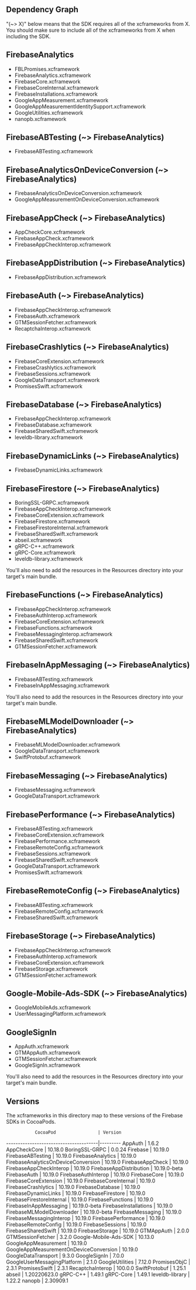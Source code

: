 ## Dependency Graph

"(~> X)" below means that the SDK requires all of the xcframeworks from X. You
should make sure to include all of the xcframeworks from X when including the
SDK.

## FirebaseAnalytics
- FBLPromises.xcframework
- FirebaseAnalytics.xcframework
- FirebaseCore.xcframework
- FirebaseCoreInternal.xcframework
- FirebaseInstallations.xcframework
- GoogleAppMeasurement.xcframework
- GoogleAppMeasurementIdentitySupport.xcframework
- GoogleUtilities.xcframework
- nanopb.xcframework

## FirebaseABTesting (~> FirebaseAnalytics)
- FirebaseABTesting.xcframework

## FirebaseAnalyticsOnDeviceConversion (~> FirebaseAnalytics)
- FirebaseAnalyticsOnDeviceConversion.xcframework
- GoogleAppMeasurementOnDeviceConversion.xcframework

## FirebaseAppCheck (~> FirebaseAnalytics)
- AppCheckCore.xcframework
- FirebaseAppCheck.xcframework
- FirebaseAppCheckInterop.xcframework

## FirebaseAppDistribution (~> FirebaseAnalytics)
- FirebaseAppDistribution.xcframework

## FirebaseAuth (~> FirebaseAnalytics)
- FirebaseAppCheckInterop.xcframework
- FirebaseAuth.xcframework
- GTMSessionFetcher.xcframework
- RecaptchaInterop.xcframework

## FirebaseCrashlytics (~> FirebaseAnalytics)
- FirebaseCoreExtension.xcframework
- FirebaseCrashlytics.xcframework
- FirebaseSessions.xcframework
- GoogleDataTransport.xcframework
- PromisesSwift.xcframework

## FirebaseDatabase (~> FirebaseAnalytics)
- FirebaseAppCheckInterop.xcframework
- FirebaseDatabase.xcframework
- FirebaseSharedSwift.xcframework
- leveldb-library.xcframework

## FirebaseDynamicLinks (~> FirebaseAnalytics)
- FirebaseDynamicLinks.xcframework

## FirebaseFirestore (~> FirebaseAnalytics)
- BoringSSL-GRPC.xcframework
- FirebaseAppCheckInterop.xcframework
- FirebaseCoreExtension.xcframework
- FirebaseFirestore.xcframework
- FirebaseFirestoreInternal.xcframework
- FirebaseSharedSwift.xcframework
- abseil.xcframework
- gRPC-C++.xcframework
- gRPC-Core.xcframework
- leveldb-library.xcframework

You'll also need to add the resources in the Resources
directory into your target's main bundle.

## FirebaseFunctions (~> FirebaseAnalytics)
- FirebaseAppCheckInterop.xcframework
- FirebaseAuthInterop.xcframework
- FirebaseCoreExtension.xcframework
- FirebaseFunctions.xcframework
- FirebaseMessagingInterop.xcframework
- FirebaseSharedSwift.xcframework
- GTMSessionFetcher.xcframework

## FirebaseInAppMessaging (~> FirebaseAnalytics)
- FirebaseABTesting.xcframework
- FirebaseInAppMessaging.xcframework

You'll also need to add the resources in the Resources
directory into your target's main bundle.

## FirebaseMLModelDownloader (~> FirebaseAnalytics)
- FirebaseMLModelDownloader.xcframework
- GoogleDataTransport.xcframework
- SwiftProtobuf.xcframework

## FirebaseMessaging (~> FirebaseAnalytics)
- FirebaseMessaging.xcframework
- GoogleDataTransport.xcframework

## FirebasePerformance (~> FirebaseAnalytics)
- FirebaseABTesting.xcframework
- FirebaseCoreExtension.xcframework
- FirebasePerformance.xcframework
- FirebaseRemoteConfig.xcframework
- FirebaseSessions.xcframework
- FirebaseSharedSwift.xcframework
- GoogleDataTransport.xcframework
- PromisesSwift.xcframework

## FirebaseRemoteConfig (~> FirebaseAnalytics)
- FirebaseABTesting.xcframework
- FirebaseRemoteConfig.xcframework
- FirebaseSharedSwift.xcframework

## FirebaseStorage (~> FirebaseAnalytics)
- FirebaseAppCheckInterop.xcframework
- FirebaseAuthInterop.xcframework
- FirebaseCoreExtension.xcframework
- FirebaseStorage.xcframework
- GTMSessionFetcher.xcframework

## Google-Mobile-Ads-SDK (~> FirebaseAnalytics)
- GoogleMobileAds.xcframework
- UserMessagingPlatform.xcframework

## GoogleSignIn
- AppAuth.xcframework
- GTMAppAuth.xcframework
- GTMSessionFetcher.xcframework
- GoogleSignIn.xcframework

You'll also need to add the resources in the Resources
directory into your target's main bundle.



## Versions

The xcframeworks in this directory map to these versions of the Firebase SDKs in
CocoaPods.

               CocoaPod                | Version
---------------------------------------|---------
AppAuth                                | 1.6.2
AppCheckCore                           | 10.18.0
BoringSSL-GRPC                         | 0.0.24
Firebase                               | 10.19.0
FirebaseABTesting                      | 10.19.0
FirebaseAnalytics                      | 10.19.0
FirebaseAnalyticsOnDeviceConversion    | 10.19.0
FirebaseAppCheck                       | 10.19.0
FirebaseAppCheckInterop                | 10.19.0
FirebaseAppDistribution                | 10.19.0-beta
FirebaseAuth                           | 10.19.0
FirebaseAuthInterop                    | 10.19.0
FirebaseCore                           | 10.19.0
FirebaseCoreExtension                  | 10.19.0
FirebaseCoreInternal                   | 10.19.0
FirebaseCrashlytics                    | 10.19.0
FirebaseDatabase                       | 10.19.0
FirebaseDynamicLinks                   | 10.19.0
FirebaseFirestore                      | 10.19.0
FirebaseFirestoreInternal              | 10.19.0
FirebaseFunctions                      | 10.19.0
FirebaseInAppMessaging                 | 10.19.0-beta
FirebaseInstallations                  | 10.19.0
FirebaseMLModelDownloader              | 10.19.0-beta
FirebaseMessaging                      | 10.19.0
FirebaseMessagingInterop               | 10.19.0
FirebasePerformance                    | 10.19.0
FirebaseRemoteConfig                   | 10.19.0
FirebaseSessions                       | 10.19.0
FirebaseSharedSwift                    | 10.19.0
FirebaseStorage                        | 10.19.0
GTMAppAuth                             | 2.0.0
GTMSessionFetcher                      | 3.2.0
Google-Mobile-Ads-SDK                  | 10.13.0
GoogleAppMeasurement                   | 10.19.0
GoogleAppMeasurementOnDeviceConversion | 10.19.0
GoogleDataTransport                    | 9.3.0
GoogleSignIn                           | 7.0.0
GoogleUserMessagingPlatform            | 2.1.0
GoogleUtilities                        | 7.12.0
PromisesObjC                           | 2.3.1
PromisesSwift                          | 2.3.1
RecaptchaInterop                       | 100.0.0
SwiftProtobuf                          | 1.25.1
abseil                                 | 1.20220623.0
gRPC-C++                               | 1.49.1
gRPC-Core                              | 1.49.1
leveldb-library                        | 1.22.2
nanopb                                 | 2.30909.1

